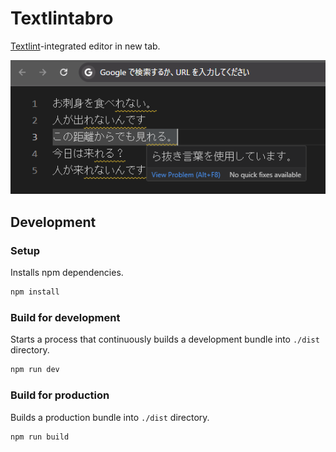 # Textlintabro

[Textlint](https://github.com/textlint/textlint)-integrated editor in new tab.

![](images/screenshot.png)

## Development

### Setup

Installs npm dependencies.

```bash
npm install
```

### Build for development

Starts a process that continuously builds a development bundle into `./dist` directory.

```bash
npm run dev
```

### Build for production

Builds a production bundle into `./dist` directory.

```bash
npm run build
```
